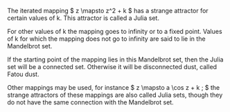 The iterated mapping $ z \mapsto z^2 + k $ has a strange attractor for
certain values of k. This attractor is called a Julia set.

For other values of k the mapping goes to infinity or to a fixed point.
Values of k for which the mapping does not go to infinity are said to
lie in the Mandelbrot set.

If the starting point of the mapping lies in this Mandelbrot set, then
the Julia set will be a connected set. Otherwise it will be disconnected
dust, called Fatou dust.

Other mappings may be used, for instance $ z \mapsto a \cos z + k ; $
the strange attractors of these mappings are also called Julia sets,
though they do not have the same connection with the Mandelbrot set.
